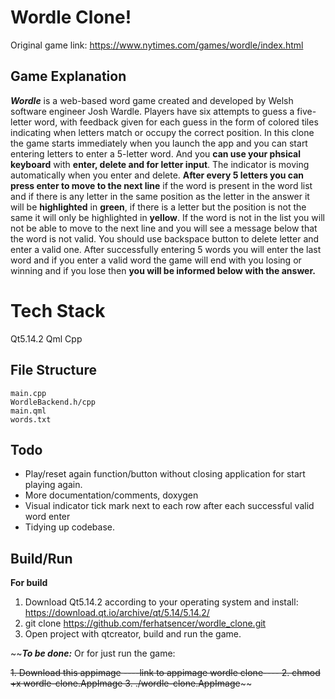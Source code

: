 # Wordle Clone!

Original game link: https://www.nytimes.com/games/wordle/index.html

## Game Explanation

_**Wordle**_ is a web-based word game created and developed by Welsh software engineer Josh Wardle. Players have six attempts to guess a five-letter word, with feedback given for each guess in the form of colored tiles indicating when letters match or occupy the correct position.
In this clone the game starts immediately when you launch the app and you can start entering letters to enter a 5-letter word. And you **can use your phsical keyboard** with **enter, delete and for letter input**. The indicator is moving automatically when you enter and delete. **After every 5 letters you can press enter to move to the next line** if the word is present in the word list and if there is any letter in the same position as the letter in the answer it will be **highlighted** in **green**, if there is a letter but the position is not the same it will only be highlighted in **yellow**. If the word is not in the list you will not be able to move to the next line and you will see a message below that the word is not valid. You should use backspace button to delete letter and enter a valid one. After successfully entering 5 words you will enter the last word and if you enter a valid word the game will end with you losing or winning and if you lose then **you will be informed below with the answer.**

# Tech Stack
Qt5.14.2
Qml
Cpp

## File Structure

    main.cpp
    WordleBackend.h/cpp
    main.qml
    words.txt


## Todo

 - Play/reset again function/button without closing application for
   start playing again.
 - More documentation/comments, doxygen
 - Visual indicator tick mark next to each row after each successful
   valid word enter
 - Tidying up codebase.

## Build/Run

**For build**

 1. Download Qt5.14.2 according to your operating system and install:
    https://download.qt.io/archive/qt/5.14/5.14.2/
 2. git clone https://github.com/ferhatsencer/wordle_clone.git
 3. Open project with qtcreator, build and run the game.

~~***To be done:***
Or for just run the game:

 ~~1. Download this appimage ----link to appimage wordle clone----
 2. chmod +x wordle-clone.AppImage
 3. ./wordle-clone.AppImage~~~~
